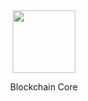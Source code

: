 

<div align="center">
  <img src="https://github.com/user-attachments/assets/09cb4f0e-1bcf-4dfc-8b33-59299f3fc88c" width="100px"></img>
  <p>Blockchain Core</p>
</div>


